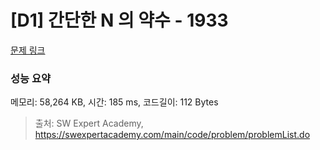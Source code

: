# [D1] 간단한 N 의 약수 - 1933 

[문제 링크](https://swexpertacademy.com/main/code/problem/problemDetail.do?contestProbId=AV5PhcWaAKIDFAUq) 

### 성능 요약

메모리: 58,264 KB, 시간: 185 ms, 코드길이: 112 Bytes



> 출처: SW Expert Academy, https://swexpertacademy.com/main/code/problem/problemList.do